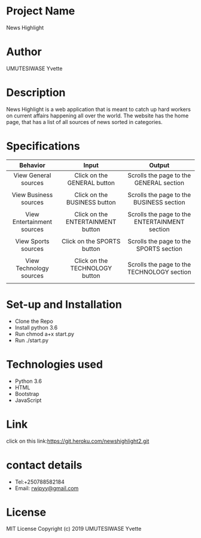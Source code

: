 # Project Name
News Highlight
# Author
UMUTESIWASE Yvette
# Description
News Highlight is a web application that is meant to catch up hard workers on current affairs happening all over the world. The website has the home page, that has a list of all sources of news sorted in categories.
# Specifications
| Behavior |Input | Output |
| :---:   | :-: | :-:      |
| View General sources | Click on the GENERAL button | Scrolls the page to the GENERAL section |
|         |     |          |
| View Business sources | Click on the BUSINESS button | Scrolls the page to the BUSINESS section |
|         |     |          |
| View Entertainment sources|Click on the ENTERTAINMENT button	 | Scrolls the page to the ENTERTAINMENT section |
|         |     |          |
| View Sports sources | Click on the SPORTS button | 	Scrolls the page to the SPORTS section |
|         |     |          |
| View Technology sources	 | Click on the TECHNOLOGY  button | Scrolls the page to the TECHNOLOGY section |
|         |     |          |
# Set-up and Installation
*  Clone the Repo
* Install python 3.6
* Run chmod a+x start.py
* Run ./start.py
# Technologies used
* Python 3.6
* HTML
* Bootstrap
* JavaScript
# Link
click on this link:https://git.heroku.com/newshighlight2.git
# contact details
* Tel:+250788582184
* Email: rwjpyy@gmail.com
# License
MIT License
Copyright (c) 2019 UMUTESIWASE Yvette

